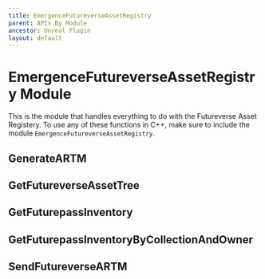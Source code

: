 ```yaml
---
title: EmergenceFutureverseAssetRegistry
parent: APIs By Module
ancestor: Unreal Plugin
layout: default
---
```


# EmergenceFutureverseAssetRegistry Module

This is the module that handles everything to do with the Futureverse Asset Registery. To use any of these functions in C++, make sure to include the module `EmergenceFutureverseAssetRegistry`.

## GenerateARTM

## GetFutureverseAssetTree

## GetFuturepassInventory

## GetFuturepassInventoryByCollectionAndOwner

## SendFutureverseARTM
